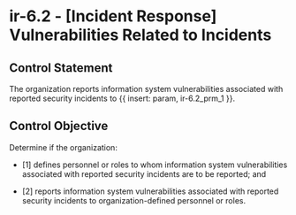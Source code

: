 # ir-6.2 - \[Incident Response\] Vulnerabilities Related to Incidents

## Control Statement

The organization reports information system vulnerabilities associated with reported security incidents to {{ insert: param, ir-6.2_prm_1 }}.

## Control Objective

Determine if the organization:

- \[1\] defines personnel or roles to whom information system vulnerabilities associated with reported security incidents are to be reported; and

- \[2\] reports information system vulnerabilities associated with reported security incidents to organization-defined personnel or roles.
